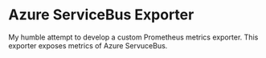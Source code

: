 # Azure ServiceBus Exporter

My humble attempt to develop a custom Prometheus metrics exporter. This exporter exposes metrics of Azure ServuceBus.
